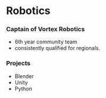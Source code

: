 # Robotics

### Captain of Vortex Robotics
- 6th year community team
- consistently qualified for regionals.

### Projects
- Blender
- Unity
- Python
